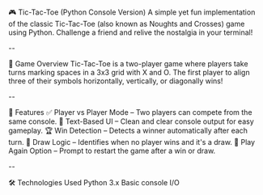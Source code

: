 🎮 Tic-Tac-Toe (Python Console Version)
A simple yet fun implementation of the classic Tic-Tac-Toe (also known as Noughts and Crosses) game using Python. Challenge a friend and relive the nostalgia in your terminal!

--

🧩 Game Overview
Tic-Tac-Toe is a two-player game where players take turns marking spaces in a 3x3 grid with X and O. The first player to align three of their symbols horizontally, vertically, or diagonally wins!

--

🚀 Features
✅ Player vs Player Mode – Two players can compete from the same console.
🎨 Text-Based UI – Clean and clear console output for easy gameplay.
🏆 Win Detection – Detects a winner automatically after each turn.
🤝 Draw Logic – Identifies when no player wins and it's a draw.
🔁 Play Again Option – Prompt to restart the game after a win or draw.

--

🛠️ Technologies Used
Python 3.x
Basic console I/O
